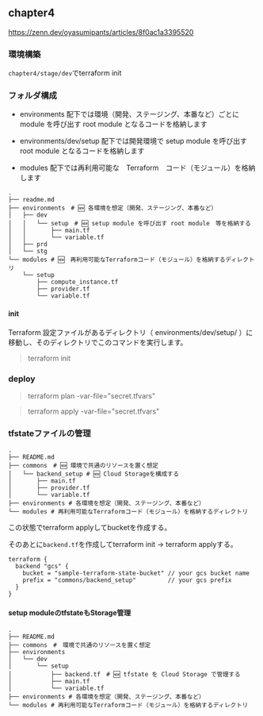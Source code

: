 ## chapter4

https://zenn.dev/oyasumipants/articles/8f0ac1a3395520

### 環境構築

`chapter4/stage/dev`でterraform init

### フォルダ構成

- environments
配下では環境（開発、ステージング、本番など）ごとに module を呼び出す root module となるコードを格納します

- environments/dev/setup
配下では開発環境で setup module を呼び出す root module となるコードを格納します

- modules
配下では再利用可能な　Terraform　コード（モジュール）を格納します

```
.
├── readme.md
├── environments　# 🆕 各環境を想定（開発、ステージング、本番など）
│   ├── dev
│   │   └── setup　# 🆕 setup module を呼び出す root module　等を格納する
│   │       ├── main.tf
│   │       └── variable.tf
│   ├── prd
│   └── stg
└── modules # 🆕　再利用可能なTerraformコード（モジュール）を格納するディレクトリ
    └── setup
        ├── compute_instance.tf
        ├── provider.tf
        └── variable.tf
```

#### init

Terraform 設定ファイルがあるディレクトリ（ environments/dev/setup/ ）に移動し、そのディレクトリでこのコマンドを実行します。
> terraform init

### deploy

> terraform plan -var-file="secret.tfvars"

> terraform apply -var-file="secret.tfvars"

### tfstateファイルの管理

```
.
├── README.md
├── commons　# 🆕 環境で共通のリソースを置く想定
│   └── backend_setup # 🆕 Cloud Storageを構成する
│       ├── main.tf
│       ├── provider.tf
│       └── variable.tf
├── environments # 各環境を想定（開発、ステージング、本番など）
└── modules # 再利用可能なTerraformコード（モジュール）を格納するディレクトリ
```

この状態でterraform applyしてbucketを作成する。

そのあとに`backend.tf`を作成してterraform init → terraform applyする。

```
terraform {
  backend "gcs" {
    bucket = "sample-terraform-state-bucket" // your gcs bucket name
    prefix = "commons/backend_setup"         // your gcs prefix
  }
}
```

#### setup moduleのtfstateもStorage管理

```
.
├── README.md
├── commons　#　環境で共通のリソースを置く想定
├── environments
│   └── dev
│       └── setup
│           ├── backend.tf　# 🆕 tfstate を Cloud Storage で管理する
│           ├── main.tf
│           └── variable.tf
├── environments # 各環境を想定（開発、ステージング、本番など）
└── modules # 再利用可能なTerraformコード（モジュール）を格納するディレクトリ
```